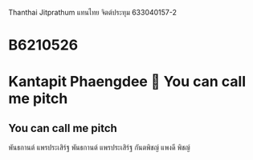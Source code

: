 Thanthai Jitprathum
แทนไทย จิตต์ประทุม
633040157-2

# B6210526
# Kantapit Phaengdee 🎉 You can call me pitch
## You can call me pitch
พันธกานต์ แพรประเสิร์ฐ
พันธกานต์ แพรประเสิร์ฐ
กันตพิชญ์ แพงดี
พิชญ์